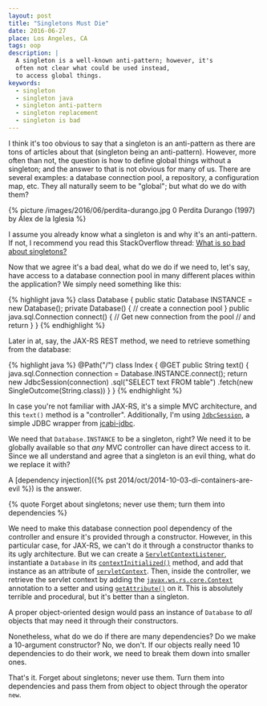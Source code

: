 ```yaml
---
layout: post
title: "Singletons Must Die"
date: 2016-06-27
place: Los Angeles, CA
tags: oop
description: |
  A singleton is a well-known anti-pattern; however, it's
  often not clear what could be used instead,
  to access global things.
keywords:
  - singleton
  - singleton java
  - singleton anti-pattern
  - singleton replacement
  - singleton is bad
---
```


I think it's too obvious to say that a singleton is an anti-pattern as
there are tons of articles about that (singleton being an anti-pattern).
However, more often than not, the question
is how to define global things without a singleton; and the answer to that is not
obvious for many of us. There are several examples: a database connection
pool, a repository, a configuration map, etc. They all naturally seem to
be "global"; but what do we do with them?

<!--more-->

{% picture /images/2016/06/perdita-durango.jpg 0 Perdita Durango (1997) by Álex de la Iglesia %}

I assume you already know what a singleton is and why it's an anti-pattern.
If not, I recommend you read this StackOverflow thread:
[What is so bad about singletons?](http://stackoverflow.com/questions/137975/what-is-so-bad-about-singletons)

Now that we agree it's a bad deal, what do we do if we need to, let's say,
have access to a database connection pool in many different places within the
application? We simply need something like this:

{% highlight java %}
class Database {
  public static Database INSTANCE = new Database();
  private Database() {
    // create a connection pool
  }
  public java.sql.Connection connect() {
    // Get new connection from the pool
    // and return
  }
}
{% endhighlight %}

Later in at, say, the JAX-RS REST method, we need to retrieve something
from the database:

{% highlight java %}
@Path("/")
class Index {
  @GET
  public String text() {
    java.sql.Connection connection =
      Database.INSTANCE.connect();
    return new JdbcSession(connection)
      .sql("SELECT text FROM table")
      .fetch(new SingleOutcome(String.class))
  }
}
{% endhighlight %}

In case you're not familiar with JAX-RS, it's a simple MVC architecture,
and this `text()` method is a "controller". Additionally, I'm using
[`JdbcSession`](http://jdbc.jcabi.com/apidocs-0.16/com/jcabi/jdbc/JdbcSession.html),
a simple JDBC wrapper from [jcabi-jdbc](http://jdbc.jcabi.com).

We need that `Database.INSTANCE` to be a singleton, right? We need it to
be globally available so that _any_ MVC controller can have direct
access to it. Since we all understand and agree that a singleton is an evil
thing, what do we replace it with?

A [dependency injection]({% pst 2014/oct/2014-10-03-di-containers-are-evil %})
is the answer.

{% quote Forget about singletons; never use them; turn them into dependencies %}

We need to make this database connection pool dependency of the controller
and ensure it's provided through a constructor. However, in this particular
case, for JAX-RS, we can't do it through a constructor thanks to its
ugly architecture. But we can create a [`ServletContextListener`](https://docs.oracle.com/javaee/7/api/javax/servlet/ServletContextListener.html),
instantiate a `Database` in its [`contextInitialized()`](https://docs.oracle.com/javaee/7/api/javax/servlet/ServletContextListener.html#contextInitialized-javax.servlet.ServletContextEvent-) method,
and add that instance as an attribute of
[`servletContext`](https://docs.oracle.com/javaee/7/api/javax/servlet/ServletContext.html). Then, inside
the controller, we retrieve the servlet context by adding the
[`javax.ws.rs.core.Context`](http://docs.oracle.com/javaee/7/api/javax/ws/rs/core/Context.html)
annotation to a setter and using
[`getAttribute()`](https://docs.oracle.com/javaee/7/api/javax/servlet/ServletContext.html#getAttribute-java.lang.String-)
on it. This is absolutely terrible and procedural, but it's better
than a singleton.

A proper object-oriented design would pass an instance of `Database`
to _all_ objects that may need it through their constructors.

Nonetheless, what do we do if there are many dependencies? Do we make a 10-argument
constructor? No, we don't. If our objects really need 10 dependencies to do
their work, we need to break them down into smaller ones.

That's it. Forget about singletons; never use them. Turn them into dependencies
and pass them from object to object through the operator `new`.
